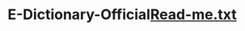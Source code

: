 # E-Dictionary-Official[Read-me.txt](https://github.com/Nube-Negra-Di-Guerra/E-Dictionary-Official/files/11006306/Read-me.txt)

